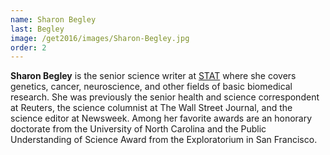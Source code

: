 ```yaml
---
name: Sharon Begley
last: Begley
image: /get2016/images/Sharon-Begley.jpg
order: 2
---
```


**Sharon Begley** is the senior science writer at [STAT](http://www.statnews.com/) where she covers genetics, cancer, neuroscience, and other fields of basic biomedical research. She was previously the senior health and science correspondent at Reuters, the science columnist at The Wall Street Journal, and the science editor at Newsweek. Among her favorite awards are an honorary doctorate from the University of North Carolina and the Public Understanding of Science Award from the Exploratorium in San Francisco.
